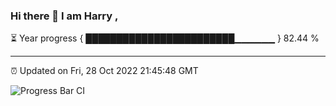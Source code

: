 ### Hi there 👋 I am Harry , 

⏳ Year progress { ████████████████████████▁▁▁▁▁▁ } 82.44 %

---

⏰ Updated on Fri, 28 Oct 2022 21:45:48 GMT

![Progress Bar CI](https://github.com/duykhang68/duykhang68/workflows/Progress%20Bar%20CI/badge.svg)
